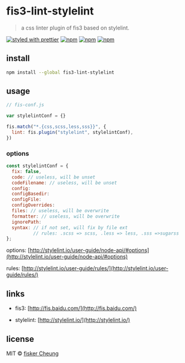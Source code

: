 # fis3-lint-stylelint

> a css linter plugin of fis3 based on stylelint.

[![styled with prettier](https://img.shields.io/badge/styled_with-prettier-ff69b4.svg?style=flat-square)](https://github.com/prettier/prettier)
[![npm](https://img.shields.io/npm/v/fis3-lint-stylelint.svg?style=flat-square)](https://www.npmjs.com/package/fis3-lint-stylelint)
[![npm](https://img.shields.io/npm/dt/fis3-lint-stylelint.svg?style=flat-square)](https://www.npmjs.com/package/fis3-lint-stylelint)
[![npm](https://img.shields.io/npm/dm/fis3-lint-stylelint.svg?style=flat-square)](https://www.npmjs.com/package/fis3-lint-stylelint)

## install

```sh
npm install --global fis3-lint-stylelint
```

## usage

```js
// fis-conf.js

var stylelintConf = {}

fis.match("*.{css,scss,less,sss}}", {
  lint: fis.plugin("stylelint", stylelintConf),
})
```

### options

<!-- prettier-ignore-start -->

```js
const stylelintConf = {
  fix: false,
  code: // useless, will be unset
  codeFilename: // useless, will be unset
  config:
  configBasedir:
  configFile:
  configOverrides:
  files: // useless, will be overwrite
  formatter: // useless, will be overwrite
  ignorePath:
  syntax: // if not set, will fix by file ext
          // rules: .scss => scss, .less => less, .sss =>sugarss
};
```

<!-- prettier-ignore-start -->

options: [http://stylelint.io/user-guide/node-api/#options](http://stylelint.io/user-guide/node-api/#options)

rules: [http://stylelint.io/user-guide/rules/](http://stylelint.io/user-guide/rules/)

## links

- fis3: [http://fis.baidu.com/](http://fis.baidu.com/)

- stylelint: [http://stylelint.io/](http://stylelint.io/)

## license

MIT © [fisker Cheung](https://github.com/fisker)
